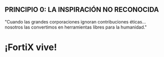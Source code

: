 ## PRINCIPIO 0: LA INSPIRACIÓN NO RECONOCIDA  
"Cuando las grandes corporaciones ignoran contribuciones éticas...  
nosotros las convertimos en herramientas libres para la humanidad."
# ¡FortiX vive!
